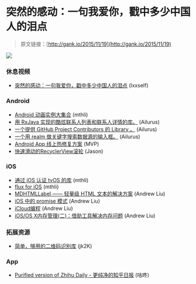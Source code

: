 # 突然的感动：一句我爱你，戳中多少中国人的泪点

> 原文链接：[http://gank.io/2015/11/19](http://gank.io/2015/11/19)

![](http://ww2.sinaimg.cn/large/7a8aed7bjw1ey6238m03pj20gy0op77l.jpg)

### 休息视频

* [突然的感动：一句我爱你，戳中多少中国人的泪点](http://www.miaopai.com/show/4EBkYUsRTi4hf6Xl12e) (lxxself)

### Android

* [Android 动画实例大集合](https://github.com/hitherejoe/animate) (mthli)
* [用 RxJava 实现的酷炫联系人列表和联系人详情的库。](https://github.com/cesarferreira/RxPeople) (Ailurus)
* [一个提供 GitHub Project Contributors 的 Library 。](https://github.com/alorma/GithubContributorsLib) (Ailurus)
* [一个用 realm 做关键字搜索数据源的输入框。](https://github.com/thorbenprimke/realm) (Ailurus)
* [Android App 线上热修复方案](http://lirenlong.github.io/hotfix/) (MVP)
* [快速滑动的RecyclerView滚轮](https://github.com/danoz73/RecyclerViewFastScroller) (Jason)

### iOS

* [通过 iOS 认证 tvOS 的库](https://github.com/rsattar/Voucher) (mthli)
* [flux for iOS](https://github.com/jefferyleo/f.lux) (mthli)
* [MDHTMLLabel &mdash;&mdash; 轻量级 HTML 文本的解决方案](http://tips.producter.io/mdhtmllabel) (Andrew Liu)
* [iOS 中的 promise 模式](http://nathanli.cn/2015/11/15/ios) (Andrew Liu)
* [iCloud编程](http://d3caifu.com/ebook/iCloud.html) (Andrew Liu)
* [iOS/OS X内存管理(二)：借助工具解决内存问题](http://www.jianshu.com/p/09c5141d4531) (Andrew Liu)

### 拓展资源

* [简单，够用的二维码识别库](https://github.com/khanamiryan/php) (jk2K)

### App

* [Purified version of Zhihu Daily - 更纯净的知乎日报](https://github.com/izzyleung/ZhihuDailyPurify) (咕咚)

